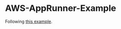 # AWS-AppRunner-Example

Following [this example](https://docs.aws.amazon.com/apprunner/latest/dg/getting-started.html).

